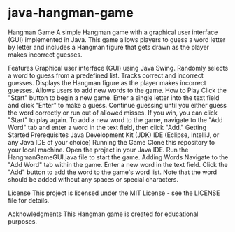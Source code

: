 # java-hangman-game

Hangman Game
A simple Hangman game with a graphical user interface (GUI) implemented in Java. This game allows players to guess a word letter by letter and includes a Hangman figure that gets drawn as the player makes incorrect guesses.

Features
Graphical user interface (GUI) using Java Swing.
Randomly selects a word to guess from a predefined list.
Tracks correct and incorrect guesses.
Displays the Hangman figure as the player makes incorrect guesses.
Allows users to add new words to the game.
How to Play
Click the "Start" button to begin a new game.
Enter a single letter into the text field and click "Enter" to make a guess.
Continue guessing until you either guess the word correctly or run out of allowed misses.
If you win, you can click "Start" to play again.
To add a new word to the game, navigate to the "Add Word" tab and enter a word in the text field, then click "Add."
Getting Started
Prerequisites
Java Development Kit (JDK)
IDE (Eclipse, IntelliJ, or any Java IDE of your choice)
Running the Game
Clone this repository to your local machine.
Open the project in your Java IDE.
Run the HangmanGameGUI.java file to start the game.
Adding Words
Navigate to the "Add Word" tab within the game.
Enter a new word in the text field.
Click the "Add" button to add the word to the game's word list.
Note that the word should be added without any spaces or special characters.

License
This project is licensed under the MIT License - see the LICENSE file for details.

Acknowledgments
This Hangman game is created for educational purposes.
